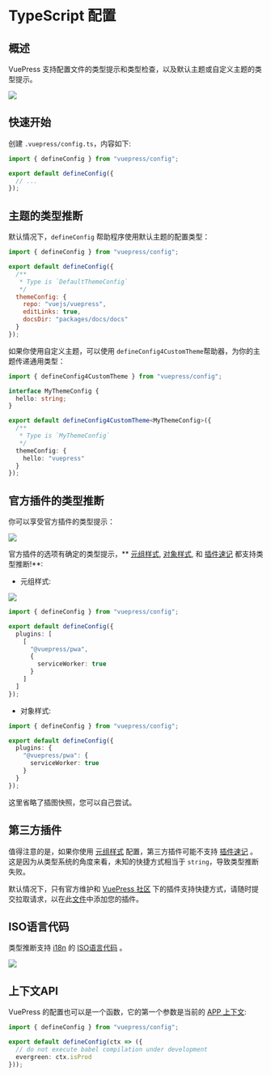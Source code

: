 # TypeScript 配置 <Badge text="1.9.0+" />

## 概述

VuePress 支持配置文件的类型提示和类型检查，以及默认主题或自定义主题的类型提示。

![](/assets/1.9-overview.png)

## 快速开始

创建 `.vuepress/config.ts`，内容如下:

```ts
import { defineConfig } from "vuepress/config";

export default defineConfig({
  // ...
});
```

## 主题的类型推断

默认情况下，`defineConfig` 帮助程序使用默认主题的配置类型：

```js
import { defineConfig } from "vuepress/config";

export default defineConfig({
  /**
   * Type is `DefaultThemeConfig`
   */
  themeConfig: {
    repo: "vuejs/vuepress",
    editLinks: true,
    docsDir: "packages/docs/docs"
  }
});
```

如果你使用自定义主题，可以使用  `defineConfig4CustomTheme`帮助器，为你的主题传递通用类型：

```ts
import { defineConfig4CustomTheme } from "vuepress/config";

interface MyThemeConfig {
  hello: string;
}

export default defineConfig4CustomTheme<MyThemeConfig>({
  /**
   * Type is `MyThemeConfig`
   */
  themeConfig: {
    hello: "vuepress"
  }
});
```

## 官方插件的类型推断

你可以享受官方插件的类型提示：

![](/assets/1.9-official-plugin-tuple-usage.png)

官方插件的选项有确定的类型提示，** [元组样式](../plugin/using-a-plugin.md#plugin-options), [对象样式](../plugin/using-a-plugin.md#plugin-options), 和 [插件速记](../plugin/using-a-plugin.md#plugin-shorthand) 都支持类型推断!**:

- 元组样式:

![](/assets/1.9-official-plugin-options.png)

```ts
import { defineConfig } from "vuepress/config";

export default defineConfig({
  plugins: [
    [
      "@vuepress/pwa",
      {
        serviceWorker: true
      }
    ]
  ]
});
```

- 对象样式:

```ts
import { defineConfig } from "vuepress/config";

export default defineConfig({
  plugins: {
    "@vuepress/pwa": {
      serviceWorker: true
    }
  }
});
```

这里省略了插图快照，您可以自己尝试。

## 第三方插件

值得注意的是，如果你使用 [元组样式](../plugin/using-a-plugin.md#plugin-options) 配置，第三方插件可能不支持 [插件速记](../plugin/using-a-plugin.md#plugin-shorthand) 。这是因为从类型系统的角度来看，未知的快捷方式相当于 `string`，导致类型推断失败。

默认情况下，只有官方维护和 [VuePress 社区](https://vuepress-community.netlify.app/en/) 下的插件支持快捷方式，请随时提交拉取请求，以在此[文件](https://github.com/vuejs/vuepress/blob/master/packages/@vuepress/types/lib/third-party-plugins.ts)中添加您的插件。

## ISO语言代码

类型推断支持 [i18n](http://localhost:8080/guide/i18n.html) 的 [ISO语言代码](http://www.lingoes.net/en/translator/langcode.htm) 。

![](/assets/1.9-lang.png)

## 上下文API

VuePress 的配置也可以是一个函数，它的第一个参数是当前的 [APP 上下文](../plugin/context-api.md#context-api):

```ts
import { defineConfig } from "vuepress/config";

export default defineConfig(ctx => ({
  // do not execute babel compilation under development
  evergreen: ctx.isProd
}));
```

